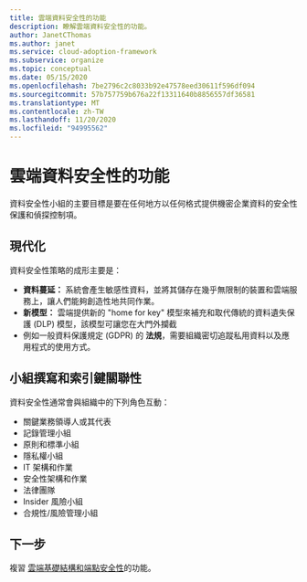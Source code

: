 ```yaml
---
title: 雲端資料安全性的功能
description: 瞭解雲端資料安全性的功能。
author: JanetCThomas
ms.author: janet
ms.service: cloud-adoption-framework
ms.subservice: organize
ms.topic: conceptual
ms.date: 05/15/2020
ms.openlocfilehash: 7be2796c2c8033b92e47578eed30611f596df094
ms.sourcegitcommit: 57b757759b676a22f13311640b8856557df36581
ms.translationtype: MT
ms.contentlocale: zh-TW
ms.lasthandoff: 11/20/2020
ms.locfileid: "94995562"
---
```

# <a name="function-of-cloud-data-security"></a>雲端資料安全性的功能

資料安全性小組的主要目標是要在任何地方以任何格式提供機密企業資料的安全性保護和偵探控制項。

## <a name="modernization"></a>現代化

資料安全性策略的成形主要是：

- **資料蔓延：** 系統會產生敏感性資料，並將其儲存在幾乎無限制的裝置和雲端服務上，讓人們能夠創造性地共同作業。
- **新模型：** 雲端提供新的 "home for key" 模型來補充和取代傳統的資料遺失保護 (DLP) 模型，該模型可讓您在大門外攔截
- 例如一般資料保護規定 (GDPR) 的 **法規**，需要組織密切追蹤私用資料以及應用程式的使用方式。

## <a name="team-composition-and-key-relationships"></a>小組撰寫和索引鍵關聯性

資料安全性通常會與組織中的下列角色互動：

- 關鍵業務領導人或其代表
- 記錄管理小組
- 原則和標準小組
- 隱私權小組
- IT 架構和作業
- 安全性架構和作業
- 法律團隊
- Insider 風險小組
- 合規性/風險管理小組

## <a name="next-steps"></a>下一步

複習 [雲端基礎結構和端點安全性](./cloud-security-infrastructure-endpoint.md)的功能。

